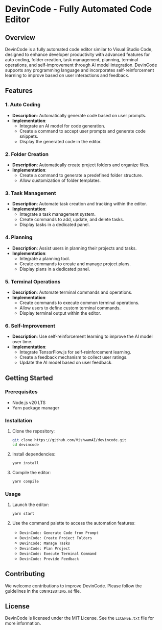 # DevinCode - Fully Automated Code Editor

## Overview
DevinCode is a fully automated code editor similar to Visual Studio Code, designed to enhance developer productivity with advanced features for auto coding, folder creation, task management, planning, terminal operations, and self-improvement through AI model integration. DevinCode supports any programming language and incorporates self-reinforcement learning to improve based on user interactions and feedback.

## Features

### 1. Auto Coding
- **Description**: Automatically generate code based on user prompts.
- **Implementation**:
  - Integrate an AI model for code generation.
  - Create a command to accept user prompts and generate code snippets.
  - Display the generated code in the editor.

### 2. Folder Creation
- **Description**: Automatically create project folders and organize files.
- **Implementation**:
  - Create a command to generate a predefined folder structure.
  - Allow customization of folder templates.

### 3. Task Management
- **Description**: Automate task creation and tracking within the editor.
- **Implementation**:
  - Integrate a task management system.
  - Create commands to add, update, and delete tasks.
  - Display tasks in a dedicated panel.

### 4. Planning
- **Description**: Assist users in planning their projects and tasks.
- **Implementation**:
  - Integrate a planning tool.
  - Create commands to create and manage project plans.
  - Display plans in a dedicated panel.

### 5. Terminal Operations
- **Description**: Automate terminal commands and operations.
- **Implementation**:
  - Create commands to execute common terminal operations.
  - Allow users to define custom terminal commands.
  - Display terminal output within the editor.

### 6. Self-Improvement
- **Description**: Use self-reinforcement learning to improve the AI model over time.
- **Implementation**:
  - Integrate TensorFlow.js for self-reinforcement learning.
  - Create a feedback mechanism to collect user ratings.
  - Update the AI model based on user feedback.

## Getting Started

### Prerequisites
- Node.js v20 LTS
- Yarn package manager

### Installation
1. Clone the repository:
   ```bash
   git clone https://github.com/VishwamAI/devincode.git
   cd devincode
   ```

2. Install dependencies:
   ```bash
   yarn install
   ```

3. Compile the editor:
   ```bash
   yarn compile
   ```

### Usage
1. Launch the editor:
   ```bash
   yarn start
   ```

2. Use the command palette to access the automation features:
   - `DevinCode: Generate Code from Prompt`
   - `DevinCode: Create Project Folders`
   - `DevinCode: Manage Tasks`
   - `DevinCode: Plan Project`
   - `DevinCode: Execute Terminal Command`
   - `DevinCode: Provide Feedback`

## Contributing
We welcome contributions to improve DevinCode. Please follow the guidelines in the `CONTRIBUTING.md` file.

## License
DevinCode is licensed under the MIT License. See the `LICENSE.txt` file for more information.
